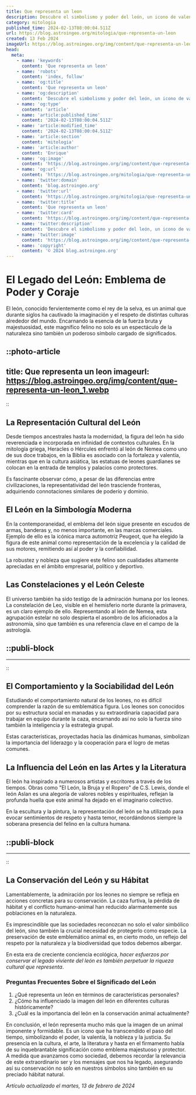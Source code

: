 ```yaml
---
title: Que representa un leon
description: Descubre el simbolismo y poder del león, un icono de valentía y fuerza que inspira respeto en todas las culturas.
category: mitologia
published_time: 2024-02-13T08:00:04.511Z
url: https://blog.astroingeo.org/mitologia/que-representa-un-leon
created: 13 Feb 2024
imageUrl: https://blog.astroingeo.org/img/content/que-representa-un-leon_1.webp
head:
  meta:
    - name: 'keywords'
      content: 'Que representa un leon'
    - name: 'robots'
      content: 'index, follow'
    - name: 'og:title'
      content: 'Que representa un leon'
    - name: 'og:description'
      content: 'Descubre el simbolismo y poder del león, un icono de valentía y fuerza que inspira respeto en todas las culturas.'
    - name: 'og:type'
      content: 'article'
    - name: 'article:published_time'
      content: '2024-02-13T08:00:04.511Z'
    - name: 'article:modified_time'
      content: '2024-02-13T08:00:04.511Z'
    - name: 'article:section'
      content: 'mitologia'
    - name: 'article:author'
      content: 'Enrique'
    - name: 'og:image'
      content: 'https://blog.astroingeo.org/img/content/que-representa-un-leon_1.webp'
    - name: 'og:url'
      content: 'https://blog.astroingeo.org/mitologia/que-representa-un-leon'
    - name: 'twitter:domain'
      content: 'blog.astroingeo.org'
    - name: 'twitter:url'
      content: 'https://blog.astroingeo.org/mitologia/que-representa-un-leon'
    - name: 'twitter:title'
      content: 'Que representa un leon'
    - name: 'twitter:card'
      content: 'https://blog.astroingeo.org/img/content/que-representa-un-leon_1.webp'
    - name: 'twitter:description'
      content: 'Descubre el simbolismo y poder del león, un icono de valentía y fuerza que inspira respeto en todas las culturas.'
    - name: 'twitter:image'
      content: 'https://blog.astroingeo.org/img/content/que-representa-un-leon_1.webp'
    - name: 'copyright'
      content: '© 2024 blog.astroingeo.org'
---
```

# El Legado del León: Emblema de Poder y Coraje

El león, conocido fervientemente como el rey de la selva, es un animal que durante siglos ha cautivado la imaginación y el respeto de distintas culturas alrededor del mundo. Encarnando la esencia de la fuerza bruta y majestuosidad, este magnífico felino no solo es un espectáculo de la naturaleza sino también un poderoso símbolo cargado de significados.


::photo-article
---
title: Que representa un leon
imageurl: https://blog.astroingeo.org/img/content/que-representa-un-leon_1.webp
---
::



## La Representación Cultural del León

Desde tiempos ancestrales hasta la modernidad, la figura del león ha sido reverenciada e incorporada en infinidad de contextos culturales. En la mitología griega, Heracles o Hércules enfrentó al león de Nemea como uno de sus doce trabajos, en la Biblia es asociado con la fortaleza y valentía, mientras que en la cultura asiática, las estatuas de leones guardianes se colocan en la entrada de templos y palacios como protectores.

Es fascinante observar cómo, a pesar de las diferencias entre civilizaciones, la representatividad del león trasciende fronteras, adquiriendo connotaciones similares de poderío y dominio.

## El León en la Simbología Moderna

En la contemporaneidad, el emblema del león sigue presente en escudos de armas, banderas y, no menos importante, en las marcas comerciales. Ejemplo de ello es la icónica marca automotriz Peugeot, que ha elegido la figura de este animal como representación de la excelencia y la calidad de sus motores, remitiendo así al poder y la confiabilidad.

La robustez y nobleza que sugiere este felino son cualidades altamente apreciadas en el ámbito empresarial, político y deportivo.

## Las Constelaciones y el León Celeste

El universo también ha sido testigo de la admiración humana por los leones. La constelación de Leo, visible en el hemisferio norte durante la primavera, es un claro ejemplo de ello. Representando al león de Nemea, esta agrupación estelar no solo despierta el asombro de los aficionados a la astronomía, sino que también es una referencia clave en el campo de la astrología.


  ::publi-block
  ---
  ---
  ::
  
  

## El Comportamiento y la Sociabilidad del León

Estudiando el comportamiento natural de los leones, no es difícil comprender la razón de su emblemática figura. Los leones son conocidos por su estructura social en manadas y su extraordinaria capacidad para trabajar en equipo durante la caza, encarnando así no solo la fuerza sino también la inteligencia y la estrategia grupal.

Estas características, proyectadas hacia las dinámicas humanas, simbolizan la importancia del liderazgo y la cooperación para el logro de metas comunes.

## La Influencia del León en las Artes y la Literatura

El león ha inspirado a numerosos artistas y escritores a través de los tiempos. Obras como "El León, la Bruja y el Ropero" de C.S. Lewis, donde el león Aslan es una alegoría de valores nobles y espirituales, reflejan la profunda huella que este animal ha dejado en el imaginario colectivo.

En la escultura y la pintura, la representación del león se ha utilizado para evocar sentimientos de respeto y hasta temor, recordándonos siempre la soberana presencia del felino en la cultura humana.


  ::publi-block
  ---
  ---
  ::
  
  

## La Conservación del León y su Hábitat

Lamentablemente, la admiración por los leones no siempre se refleja en acciones concretas para su conservación. La caza furtiva, la pérdida de hábitat y el conflicto humano-animal han reducido alarmantemente sus poblaciones en la naturaleza.

Es imprescindible que las sociedades reconozcan no solo el valor simbólico del león, sino también la crucial necesidad de protegerlo como especie. La preservación de este emblemático animal es, en cierto modo, un reflejo del respeto por la naturaleza y la biodiversidad que todos debemos albergar.

En esta era de creciente conciencia ecológica, *hacer esfuerzos por conservar el legado viviente del león es también perpetuar la riqueza cultural que representa*.

### Preguntas Frecuentes Sobre el Significado del León
1. ¿Qué representa un león en términos de características personales?
2. ¿Cómo ha influenciado la imagen del león en diferentes culturas históricamente?
3. ¿Cuál es la importancia del león en la conservación animal actualmente?

En conclusión, el león representa mucho más que la imagen de un animal imponente y formidable. Es un icono que ha transcendido el paso del tiempo, simbolizando el poder, la valentía, la nobleza y la justicia. Su presencia en la cultura, el arte, la literatura y hasta en el firmamento habla de su inquebrantable significación como emblema majestuoso y protector. A medida que avanzamos como sociedad, debemos recordar la relevancia de este extraordinario ser y los mensajes que nos ha legado, asegurando así su conservación no solo en nuestros símbolos sino también en su preciado hábitat natural.

_Artículo actualizado el martes, 13 de febrero de 2024_